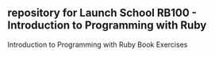 ## repository for Launch School RB100 - Introduction to Programming with Ruby ##

Introduction to Programming with Ruby Book Exercises

